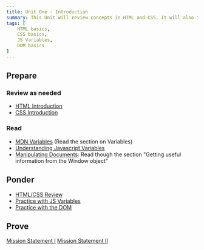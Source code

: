 ```yaml
---
title: Unit One - Introduction
summary: This Unit will review concepts in HTML and CSS. It will also introduce the basics of Javascript to allow us to begin to make our web pages dynamic
tags: [
	HTML basics,
	CSS basics,
	JS Variables,
	DOM basics
]
---
```


## Prepare

### Review as needed

- [HTML Introduction](https://byui-cit.github.io/learning-modules/modules/html/html-intro/)
- [CSS Introduction](https://byui-cit.github.io/learning-modules/modules/css/css-intro/)

### Read

- [MDN Variables](https://developer.mozilla.org/en-US/docs/Learn/Getting_started_with_the_web/JavaScript_basics#variables) (Read the section on Variables)
- [Understanding Javascript Variables](https://byui-cit.github.io/learning-modules/modules/js/variables/prepare1/)
- [Manipulating Documents](https://developer.mozilla.org/en-US/docs/Learn/JavaScript/Client-side_web_APIs/Manipulating_documents): Read though the section "Getting useful information from the Window object"

## Ponder

- [HTML/CSS Review]()
- [Practice with JS Variables](https://byui-cit.github.io/learning-modules/modules/js/variables/ponder1/)
- [Practice with the DOM](https://byui-cit.github.io/learning-modules/modules/js/dom-basics/ponder1/)

## Prove

[Mission Statement I](../../prove/mission-statement-1)
[Mission Statement II](../../prove/mission-statement-2)
